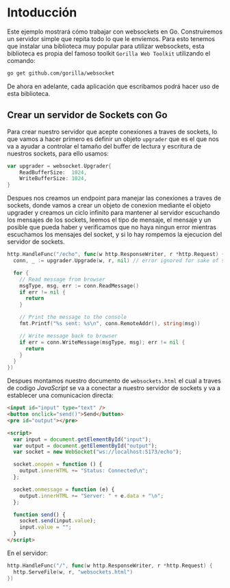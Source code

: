 # Intoducción

Este ejemplo mostrará cómo trabajar con websockets en Go. Construiremos un servidor simple que repita todo lo que le enviemos. Para esto tenemos que instalar una biblioteca muy popular para utilizar websockets, esta biblioteca es propia del famoso toolkit `Gorilla Web Toolkit` utilizando el comando:

```bash
go get github.com/gorilla/websocket
```

De ahora en adelante, cada aplicación que escribamos podrá hacer uso de esta biblioteca.

## Crear un servidor de Sockets con Go

Para crear nuestro servidor que acepte conexiones a traves de sockets, lo que vamos a hacer primero es definir un objeto `upgrader` que es el que nos va a ayudar a controlar el tamaño del buffer de lectura y escritura de nuestros sockets, para ello usamos: 


```go
var upgrader = websocket.Upgrader{
	ReadBufferSize:  1024,
	WriteBufferSize: 1024,
}
```

Despues nos creamos un endpoint para manejar las conexiones a traves de sockets, donde vamos a crear un objeto de conexion mediante el objeto upgrader y creamos un ciclo infinito para mantener al servidor escuchando los mensajes de los sockets, leemos el tipo de mensaje, el mensaje y un posible que pueda haber y verificamos que no haya ningun error mientras escuchamos los mensajes del socket, y si lo hay rompemos la ejecucion del servidor de sockets.

```go
http.HandleFunc("/echo", func(w http.ResponseWriter, r *http.Request) {
  conn, _ := upgrader.Upgrade(w, r, nil) // error ignored for sake of simplicity

  for {
    // Read message from browser
    msgType, msg, err := conn.ReadMessage()
    if err != nil {
      return
    }

    // Print the message to the console
    fmt.Printf("%s sent: %s\n", conn.RemoteAddr(), string(msg))

    // Write message back to browser
    if err = conn.WriteMessage(msgType, msg); err != nil {
      return
    }
  }
})
```

Despues montamos nuestro documento de `websockets.html` el cual a traves de codigo *JavaScript* se va a conectar a nuestro servidor de sockets y va a establecer una comunicacion directa:

```html
<input id="input" type="text" />
<button onclick="send()">Send</button>
<pre id="output"></pre>

<script>
  var input = document.getElementById("input");
  var output = document.getElementById("output");
  var socket = new WebSocket("ws://localhost:5173/echo");

  socket.onopen = function () {
    output.innerHTML += "Status: Connected\n";
  };

  socket.onmessage = function (e) {
    output.innerHTML += "Server: " + e.data + "\n";
  };

  function send() {
    socket.send(input.value);
    input.value = "";
  }
</script>
```

En el servidor: 

```go
http.HandleFunc("/", func(w http.ResponseWriter, r *http.Request) {
  http.ServeFile(w, r, "websockets.html")
})
```